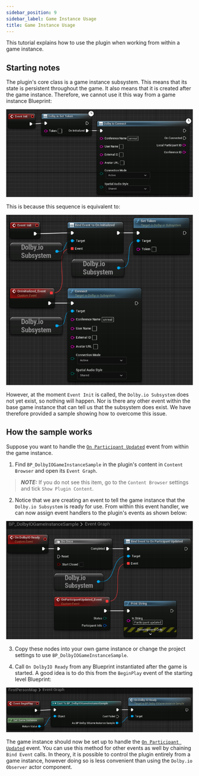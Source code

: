 ```yaml
---
sidebar_position: 9
sidebar_label: Game Instance Usage
title: Game Instance Usage
---
```


This tutorial explains how to use the plugin when working from within a game instance.

## Starting notes

The plugin's core class is a game instance subsystem. This means that its state is persistent throughout the game. It also means that it is created after the game instance. Therefore, we cannot use it this way from a game instance Blueprint:

![](../../static/img/game-instance-wrong.png)

This is because this sequence is equivalent to:

![](../../static/img/game-instance-wrong2.png)

However, at the moment `Event Init` is called, the `Dolby.io Subsystem` does not yet exist, so nothing will happen. Nor is there any other event within the base game instance that can tell us that the subsystem does exist. We have therefore provided a sample showing how to overcome this issue.

## How the sample works

Suppose you want to handle the [`On Participant Updated`](../blueprints/Events/on-participant-updated) event from within the game instance.

1. Find `BP_DolbyIOGameInstanceSample` in the plugin's content in `Content Browser` and open its `Event Graph`.

> **_NOTE:_** If you do not see this item, go to the `Content Browser` settings and tick `Show Plugin Content`.

2. Notice that we are creating an event to tell the game instance that the `Dolby.io Subsystem` is ready for use. From within this event handler, we can now assign event handlers to the plugin's events as shown below:

![](../../static/img/game-instance-eg.png)

3. Copy these nodes into your own game instance or change the project settings to use `BP_DolbyIOGameInstanceSample`.

4. Call `On DolbyIO Ready` from any Blueprint instantiated after the game is started. A good idea is to do this from the `BeginPlay` event of the starting level Blueprint:

![](../../static/img/game-instance-level-eg.png)

The game instance should now be set up to handle the [`On Participant Updated`](../blueprints/Events/on-participant-updated) event. You can use this method for other events as well by chaining `Bind Event` calls. In theory, it is possible to control the plugin entirely from a game instance, however doing so is less convenient than using the `Dolby.io Observer` actor component.
